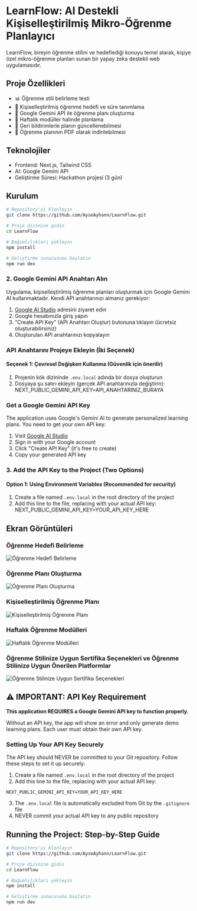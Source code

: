 # LearnFlow: AI Destekli Kişiselleştirilmiş Mikro-Öğrenme Planlayıcı

LearnFlow, bireyin öğrenme stilini ve hedeflediği konuyu temel alarak, kişiye özel mikro-öğrenme planları sunan bir yapay zeka destekli web uygulamasıdır.

## Proje Özellikleri

- 📊 Öğrenme stili belirleme testi
- 🎯 Kişiselleştirilmiş öğrenme hedefi ve süre tanımlama
- 🤖 Google Gemini API ile öğrenme planı oluşturma
- 📅 Haftalık modüller halinde planlama
- 🔄 Geri bildirimlerle planın güncellenebilmesi
- 📄 Öğrenme planının PDF olarak indirilebilmesi

## Teknolojiler

- Frontend: Next.js, Tailwind CSS
- AI: Google Gemini API
- Geliştirme Süresi: Hackathon projesi (3 gün)

## Kurulum

```bash
# Repository'yi klonlayın
git clone https://github.com/AyseAyhann/LearnFlow.git

# Proje dizinine gidin
cd LearnFlow

# Bağımlılıkları yükleyin
npm install

# Geliştirme sunucusunu başlatın
npm run dev
```
### 2. Google Gemini API Anahtarı Alın

Uygulama, kişiselleştirilmiş öğrenme planları oluşturmak için Google Gemini AI kullanmaktadır. Kendi API anahtarınızı almanız gerekiyor:

1. [Google AI Studio](https://aistudio.google.com/app/apikey) adresini ziyaret edin
2. Google hesabınızla giriş yapın
3. "Create API Key" (API Anahtarı Oluştur) butonuna tıklayın (ücretsiz oluşturabilirsiniz)
4. Oluşturulan API anahtarınızı kopyalayın

### API Anahtarını Projeye Ekleyin (İki Seçenek)

#### Seçenek 1: Çevresel Değişken Kullanma (Güvenlik için önerilir)

1. Projenin kök dizininde `.env.local` adında bir dosya oluşturun
2. Dosyaya şu satırı ekleyin (gerçek API anahtarınızla değiştirin):
 NEXT_PUBLIC_GEMINI_API_KEY=API_ANAHTARINIZ_BURAYA

### Get a Google Gemini API Key

The application uses Google's Gemini AI to generate personalized learning plans. You need to get your own API key:

1. Visit [Google AI Studio](https://aistudio.google.com/app/apikey)
2. Sign in with your Google account
3. Click "Create API Key" (it's free to create)
4. Copy your generated API key

### 3. Add the API Key to the Project (Two Options)

#### Option 1: Using Environment Variables (Recommended for security)

1. Create a file named `.env.local` in the root directory of the project
2. Add this line to the file, replacing with your actual API key:
   NEXT_PUBLIC_GEMINI_API_KEY=YOUR_API_KEY_HERE


## Ekran Görüntüleri

### Öğrenme Hedefi Belirleme
![Öğrenme Hedefi Belirleme](assets/images/Screenshot%202025-05-06%20225910.png)

### Öğrenme Planı Oluşturma
![Öğrenme Planı Oluşturma](assets/images/Screenshot%202025-05-06%20225929.png)

### Kişiselleştirilmiş Öğrenme Planı
![Kişiselleştirilmiş Öğrenme Planı](assets/images/Screenshot%202025-05-06%20225946.png)

### Haftalık Öğrenme Modülleri
![Haftalık Öğrenme Modülleri](assets/images/Screenshot%202025-05-06%20230009.png)

### Öğrenme Stilinize Uygun Sertifika Seçenekleri ve Öğrenme Stilinize Uygun Önerilen Platformlar
![Öğrenme Stilinize Uygun Sertifika Seçenekleri](assets/images/Screenshot%202025-05-06%20230023.png)


## ⚠️ IMPORTANT: API Key Requirement

**This application REQUIRES a Google Gemini API key to function properly.** 

Without an API key, the app will show an error and only generate demo learning plans. Each user must obtain their own API key.

### Setting Up Your API Key Securely

The API key should NEVER be committed to your Git repository. Follow these steps to set it up securely:

1. Create a file named `.env.local` in the root directory of the project
2. Add this line to the file, replacing with your actual API key:
```
NEXT_PUBLIC_GEMINI_API_KEY=YOUR_API_KEY_HERE
```
3. The `.env.local` file is automatically excluded from Git by the `.gitignore` file
4. NEVER commit your actual API key to any public repository

## Running the Project: Step-by-Step Guide

```bash
# Repository'yi klonlayın
git clone https://github.com/AyseAyhann/LearnFlow.git

# Proje dizinine gidin
cd LearnFlow

# Bağımlılıkları yükleyin
npm install

# Geliştirme sunucusunu başlatın
npm run dev
```

